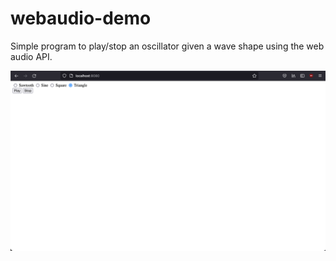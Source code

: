 # webaudio-demo

Simple program to play/stop an oscillator given a wave shape using the web audio API.

![Screenshot showing radio buttons for sawtooth, square, sine, triangle wave shapes, play and stop buttons](how_it_looks.png)
